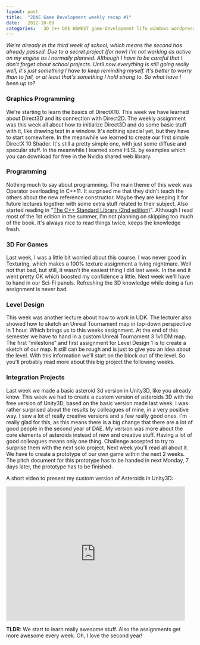 ```yaml
---
layout: post
title:  "2DAE Game Development weekly recap #1"
date:   2012-10-09
categories:   3D C++ DAE HOWEST game-development life windows wordpress
---
```


_We're already in the third week of school, which means the second has already passed. Due to a secret project (for now) I'm not working as active on my engine as I normally planned. Although I have to be careful that I don't forget about school projects. Until now everything is still going really well, it's just something I have to keep reminding myself. It's better to worry than to fail, or at least that's something I hold strong to. So what have I been up to?_

### Graphics Programming

We're starting to learn the basics of DirectX10. This week we have learned about Direct3D and its connection with Direct2D. The weekly assignment was this week all about how to initialize Direct3D and do some basic stuff with it, like drawing text in a window. It's nothing special yet, but they have to start somewhere. In the meanwhile we learned to create our first simple DirectX 10 Shader. It's still a pretty simple one, with just some diffuse and specular stuff. In the meanwhile I learned some HLSL by examples which you can download for free in the Nvidia shared web library.

### Programming

Nothing much to say about programming. The main theme of this week was Operator overloading in C++11. It surprised me that they didn't teach the others about the new reference constructor. Maybe they are keeping it for future lectures together with some extra stuff related to their subject. Also started reading in "[The C++ Standard Library (2nd edition)](http://www.amazon.com/Standard-Library-Tutorial-Reference-2nd/dp/0321623215)". Although I read most of the 1st edition in the summer, I'm not planning on skipping too much of the book. It's always nice to read things twice, keeps the knowledge fresh.

### 3D For Games

Last week, I was a little bit worried about this course. I was never good in Texturing, which makes a 100% texture assignment a living nightmare. Well not that bad, but still, it wasn't the easiest thing I did last week. In the end it went pretty OK which boosted my confidence a little. Next week we'll have to hand in our Sci-Fi panels. Refreshing the 3D knowledge while doing a fun assignment is never bad.

### Level Design

This week was another lecture about how to work in UDK. The lecturer also showed how to sketch an Unreal Tournament map in top-down perspective in 1 hour. Which brings us to this weeks assignment. At the end of this semester we have to hand in a custom Unreal Tournament 3 1v1 DM map. The first “milestone” and first assignment for Level Design 1 is to create a sketch of our map. It still can be rough and is just to give you an idea about the level. With this information we'll start on the block out of the level. So you'll probably read more about this big project the following weeks.

### Integration Projects

Last week we made a basic asteroid 3d version in Unity3D, like you already know. This week we had to create a custom version of asteroids 3D with the free version of Unity3D, based on the basic version made last week. I was rather surprised about the results by colleagues of mine, in a very positive way. I saw a lot of really creative versions and a few really good ones. I'm really glad for this, as this means there is a big change that there are a lot of good people in the second year of DAE. My version was more about the core elements of asteroids instead of new and creative stuff. Having a lot of good colleagues means only one thing. Challenge accepted to try to surprise them with the next solo project. Next week you'll read all about it. We have to create a prototype of our own game within the next 2 weeks. The pitch document for this prototype has to be handed in next Monday, 7 days later, the prototype has to be finished.

A short video to present my custom version of Asteroids in Unity3D:

<p><iframe src="http://www.youtube.com/embed/FHTaqFJjhRA" frameborder="0" width="480" height="360"></iframe></p>

**TLDR**: We start to learn really awesome stuff. Also the assignments get more awesome every week. Oh, I love the second year!